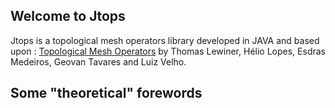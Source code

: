 ## Welcome to Jtops

Jtops is a topological mesh operators library developed in JAVA and based upon :
[Topological Mesh Operators](https://www.visgraf.impa.br/Data/RefBib/PS_PDF/cagd-tops/tops-rev2.pdf)
by Thomas Lewiner, Hélio Lopes, Esdras Medeiros, Geovan Tavares and Luiz Velho.

## Some "theoretical" forewords




